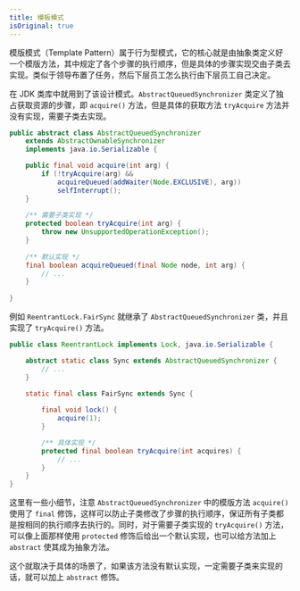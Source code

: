 ```yaml
---
title: 模板模式
isOriginal: true
---
```

模版模式（Template Pattern）属于行为型模式，它的核心就是由抽象类定义好一个模版方法，其中规定了各个步骤的执行顺序，但是具体的步骤实现交由子类去实现。类似于领导布置了任务，然后下层员工怎么执行由下层员工自己决定。

在 JDK 类库中就用到了该设计模式。`AbstractQueuedSynchronizer` 类定义了独占获取资源的步骤，即 `acquire()` 方法，但是具体的获取方法 `tryAcquire` 方法并没有实现，需要子类去实现。

```java
public abstract class AbstractQueuedSynchronizer
    extends AbstractOwnableSynchronizer
    implements java.io.Serializable {

    public final void acquire(int arg) {
        if (!tryAcquire(arg) &&
            acquireQueued(addWaiter(Node.EXCLUSIVE), arg))
            selfInterrupt();
    }
    
    /** 需要子类实现 */
    protected boolean tryAcquire(int arg) {
        throw new UnsupportedOperationException();
    }
    
    /** 默认实现 */
    final boolean acquireQueued(final Node node, int arg) {
        // ...
    }
    
}
```
例如 `ReentrantLock.FairSync` 就继承了 `AbstractQueuedSynchronizer` 类，并且实现了 `tryAcquire()` 方法。
```java
public class ReentrantLock implements Lock, java.io.Serializable {

    abstract static class Sync extends AbstractQueuedSynchronizer {
        // ...
    }
    
    static final class FairSync extends Sync {

        final void lock() {
            acquire(1);
        }

        /** 具体实现 */
        protected final boolean tryAcquire(int acquires) {
            // ...
        }
    }
}
```
这里有一些小细节，注意 `AbstractQueuedSynchronizer` 中的模版方法 `acquire()` 使用了 `final` 修饰，这样可以防止子类修改了步骤的执行顺序，保证所有子类都是按相同的执行顺序去执行的。同时，对于需要子类实现的 `tryAcquire()` 方法，可以像上面那样使用 `protected` 修饰后给出一个默认实现，也可以给方法加上 `abstract` 使其成为抽象方法。

这个就取决于具体的场景了，如果该方法没有默认实现，一定需要子类来实现的话，就可以加上 `abstract` 修饰。
